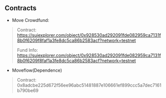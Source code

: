 ## Contracts

* Move Crowdfund:

> Contract: https://suiexplorer.com/object/0x928530ad292091fde082959ca7131f8b0f6209f8faf1a3fe8dc5ca86b2583acf?network=testnet
>
> Fund Info: https://suiexplorer.com/object/0x928530ad292091fde082959ca7131f8b0f6209f8faf1a3fe8dc5ca86b2583acf?network=testnet

* Moveflow(Dependence)

> Contract: 0x8adcbe225d672f56ee96abc51481887e106661ef899ccc5a7dec7161b790be69
